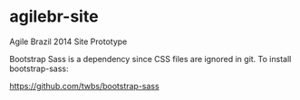 agilebr-site
============

Agile Brazil 2014 Site Prototype

Bootstrap Sass is a dependency since CSS files are ignored in git. To install bootstrap-sass:

https://github.com/twbs/bootstrap-sass
